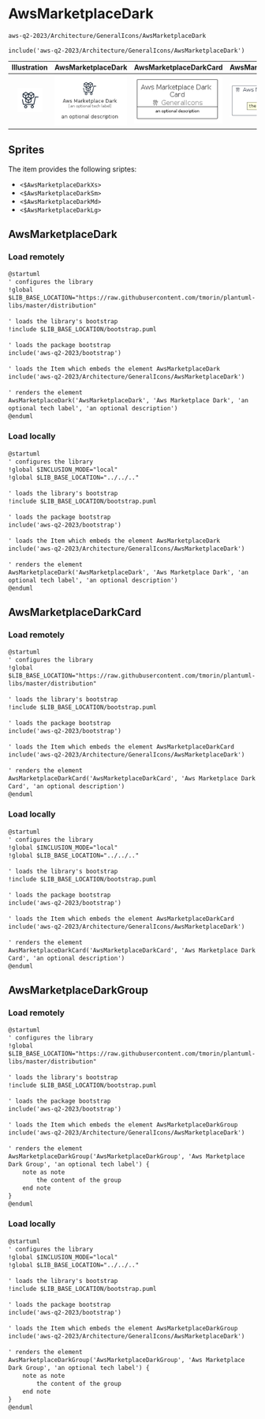 # AwsMarketplaceDark


```text
aws-q2-2023/Architecture/GeneralIcons/AwsMarketplaceDark
```

```text
include('aws-q2-2023/Architecture/GeneralIcons/AwsMarketplaceDark')
```



| Illustration | AwsMarketplaceDark | AwsMarketplaceDarkCard | AwsMarketplaceDarkGroup |
| :---: | :---: | :---: | :---: |
| ![illustration for Illustration](../../../aws-q2-2023/Architecture/GeneralIcons/AwsMarketplaceDark.png) | ![illustration for AwsMarketplaceDark](../../../aws-q2-2023/Architecture/GeneralIcons/AwsMarketplaceDark.Local.png) | ![illustration for AwsMarketplaceDarkCard](../../../aws-q2-2023/Architecture/GeneralIcons/AwsMarketplaceDarkCard.Local.png) | ![illustration for AwsMarketplaceDarkGroup](../../../aws-q2-2023/Architecture/GeneralIcons/AwsMarketplaceDarkGroup.Local.png) |



## Sprites
The item provides the following sriptes:

- `<$AwsMarketplaceDarkXs>`
- `<$AwsMarketplaceDarkSm>`
- `<$AwsMarketplaceDarkMd>`
- `<$AwsMarketplaceDarkLg>`





## AwsMarketplaceDark

### Load remotely
```plantuml
@startuml
' configures the library
!global $LIB_BASE_LOCATION="https://raw.githubusercontent.com/tmorin/plantuml-libs/master/distribution"

' loads the library's bootstrap
!include $LIB_BASE_LOCATION/bootstrap.puml

' loads the package bootstrap
include('aws-q2-2023/bootstrap')

' loads the Item which embeds the element AwsMarketplaceDark
include('aws-q2-2023/Architecture/GeneralIcons/AwsMarketplaceDark')

' renders the element
AwsMarketplaceDark('AwsMarketplaceDark', 'Aws Marketplace Dark', 'an optional tech label', 'an optional description')
@enduml
```

### Load locally
```plantuml
@startuml
' configures the library
!global $INCLUSION_MODE="local"
!global $LIB_BASE_LOCATION="../../.."

' loads the library's bootstrap
!include $LIB_BASE_LOCATION/bootstrap.puml

' loads the package bootstrap
include('aws-q2-2023/bootstrap')

' loads the Item which embeds the element AwsMarketplaceDark
include('aws-q2-2023/Architecture/GeneralIcons/AwsMarketplaceDark')

' renders the element
AwsMarketplaceDark('AwsMarketplaceDark', 'Aws Marketplace Dark', 'an optional tech label', 'an optional description')
@enduml
```

## AwsMarketplaceDarkCard

### Load remotely
```plantuml
@startuml
' configures the library
!global $LIB_BASE_LOCATION="https://raw.githubusercontent.com/tmorin/plantuml-libs/master/distribution"

' loads the library's bootstrap
!include $LIB_BASE_LOCATION/bootstrap.puml

' loads the package bootstrap
include('aws-q2-2023/bootstrap')

' loads the Item which embeds the element AwsMarketplaceDarkCard
include('aws-q2-2023/Architecture/GeneralIcons/AwsMarketplaceDark')

' renders the element
AwsMarketplaceDarkCard('AwsMarketplaceDarkCard', 'Aws Marketplace Dark Card', 'an optional description')
@enduml
```

### Load locally
```plantuml
@startuml
' configures the library
!global $INCLUSION_MODE="local"
!global $LIB_BASE_LOCATION="../../.."

' loads the library's bootstrap
!include $LIB_BASE_LOCATION/bootstrap.puml

' loads the package bootstrap
include('aws-q2-2023/bootstrap')

' loads the Item which embeds the element AwsMarketplaceDarkCard
include('aws-q2-2023/Architecture/GeneralIcons/AwsMarketplaceDark')

' renders the element
AwsMarketplaceDarkCard('AwsMarketplaceDarkCard', 'Aws Marketplace Dark Card', 'an optional description')
@enduml
```

## AwsMarketplaceDarkGroup

### Load remotely
```plantuml
@startuml
' configures the library
!global $LIB_BASE_LOCATION="https://raw.githubusercontent.com/tmorin/plantuml-libs/master/distribution"

' loads the library's bootstrap
!include $LIB_BASE_LOCATION/bootstrap.puml

' loads the package bootstrap
include('aws-q2-2023/bootstrap')

' loads the Item which embeds the element AwsMarketplaceDarkGroup
include('aws-q2-2023/Architecture/GeneralIcons/AwsMarketplaceDark')

' renders the element
AwsMarketplaceDarkGroup('AwsMarketplaceDarkGroup', 'Aws Marketplace Dark Group', 'an optional tech label') {
    note as note
        the content of the group
    end note
}
@enduml
```

### Load locally
```plantuml
@startuml
' configures the library
!global $INCLUSION_MODE="local"
!global $LIB_BASE_LOCATION="../../.."

' loads the library's bootstrap
!include $LIB_BASE_LOCATION/bootstrap.puml

' loads the package bootstrap
include('aws-q2-2023/bootstrap')

' loads the Item which embeds the element AwsMarketplaceDarkGroup
include('aws-q2-2023/Architecture/GeneralIcons/AwsMarketplaceDark')

' renders the element
AwsMarketplaceDarkGroup('AwsMarketplaceDarkGroup', 'Aws Marketplace Dark Group', 'an optional tech label') {
    note as note
        the content of the group
    end note
}
@enduml
```

